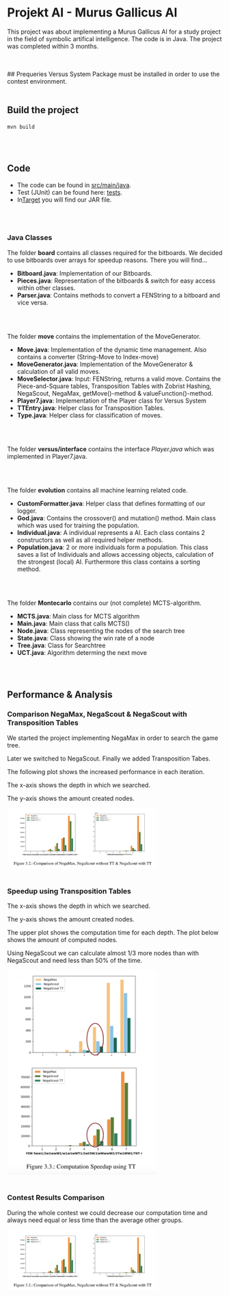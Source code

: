 # Projekt AI - Murus Gallicus AI

This project was about implementing a Murus Gallicus AI for a study project in the field of symbolic artifical intelligence. The code is in Java. The project was completed within 3 months. 

<br>
<br>
## Prequeries
Versus System Package must be installed in order to use the contest environment. 

<br>
<br>

## Build the project
```
mvn build
```

<br>
<br>

## Code
- The code can be found in [src/main/java](https://github.com/Annabelita/Game_AI_Java/tree/master/src/main/java).
- Test (JUnit) can be found here: [tests](https://github.com/Annabelita/Game_AI_Java/tree/master/test). 
- In[Target](https://github.com/Annabelita/Game_AI_Java/tree/master/target) you will find our JAR file.  

<br>
<br>

### Java Classes
The folder __board__ contains all classes required for the bitboards. We decided to use bitboards over arrays for speedup reasons. There you will find...
- __Bitboard.java__: Implementation of our Bitboards.
- __Pieces.java__: Representation of the bitboards & switch for easy access within other classes. 
- __Parser.java__: Contains methods to convert a FENString to a bitboard and vice versa. 

<br>
<br>

The folder __move__ contains the implementation of the MoveGenerator.  
- __Move.java__: Implementation of the dynamic time management. Also contains a converter (String-Move to Index-move) 
- __MoveGenerator.java__: Implementation of the MoveGenerator & calculation of all valid moves. 
- __MoveSelector.java__: Input: FENString, returns a valid move. Contains the Piece-and-Square tables, Transposition Tables with Zobrist Hashing, NegaScout, NegaMax, getMove()-method & valueFunction()-method. 
- __Player7.java__: Implementation of the Player class for Versus System
- __TTEntry.java__: Helper class for Transposition Tables. 
- __Type.java__: Helper class for classification of moves. 

<br>
<br>

The folder __versus/interface__ contains the interface _Player.java_ which was implemented in Player7.java. 

<br>
<br>

The folder __evolution__ contains all machine learning related code. 
- __CustomFormatter.java__: Helper class that defines formatting of our logger. 
- __God.java__: Contains the crossover() and mutation() method. Main class which was used for training the population. 
- __Individual.java__: A individual represents a AI. Each class contains 2 constructors as well as all required helper methods. 
- __Population.java__: 2 or more individuals form a population. This class saves a list of Individuals and allows accessing objects, calculation of the strongest (local) AI. Furthermore this class contains a sorting method. 

<br>
<br>

The folder __Montecarlo__  contains our (not complete) MCTS-algorithm. 
- __MCTS.java__: Main class for MCTS algorithm
- __Main.java__: Main class that calls MCTS()
- __Node.java__: Class representing the nodes of the search tree
- __State.java__: Class showing the win rate of a node
- __Tree.java__: Class for Searchtree
- __UCT.java__: Algorithm determing the next move


<br>
<br>

## Performance & Analysis

### Comparison NegaMax, NegaScout & NegaScout with Transposition Tables

We started the project implementing NegaMax in order to search the game tree. 

Later we switched to NegaScout. Finally we added Transposition Tabes. 

The following plot shows the increased performance in each iteration. 

The x-axis shows the depth in which we searched. 

The y-axis shows the amount created nodes. 

<img src="https://github.com/Annabelita/Game_AI_Java/blob/master/images/comp_NM.png" width="350">

<br>
<br>

### Speedup using Transposition Tables

The x-axis shows the depth in which we searched. 

The y-axis shows the amount created nodes.

The upper plot shows the computation time for each depth. The plot below shows the amount of computed nodes. 

Using NegaScout we can calculate almost 1/3 more nodes than with NegaScout and need less than 50% of the time. 

<img src="https://github.com/Annabelita/Game_AI_Java/blob/master/images/speedup.png" width="350">


<br>
<br>

### Contest Results Comparison

During the whole contest we could decrease our computation time and always need equal or less time than the average other groups.

<img src="https://github.com/Annabelita/Game_AI_Java/blob/master/images/comp_NM.png" width="350">
